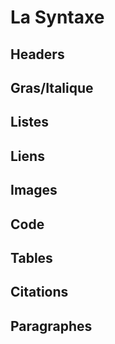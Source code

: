 # La Syntaxe

## Headers

## Gras/Italique

## Listes

## Liens

## Images

## Code

## Tables

## Citations

## Paragraphes
